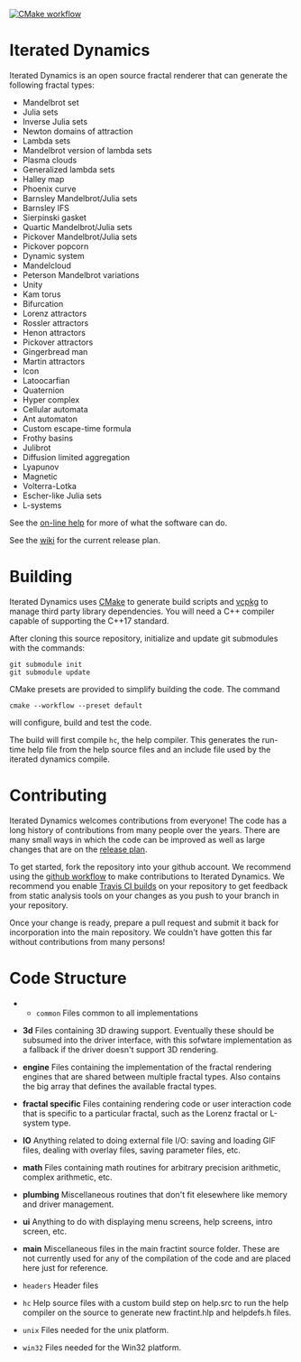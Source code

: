 [![CMake workflow](https://github.com/LegalizeAdulthood/iterated-dynamics/actions/workflows/cmake.yml/badge.svg)](https://github.com/LegalizeAdulthood/iterated-dynamics/actions/workflows/cmake.yml)

# Iterated Dynamics

Iterated Dynamics is an open source fractal renderer that can generate
the following fractal types:

- Mandelbrot set
- Julia sets
- Inverse Julia sets
- Newton domains of attraction
- Lambda sets
- Mandelbrot version of lambda sets
- Plasma clouds
- Generalized lambda sets
- Halley map
- Phoenix curve
- Barnsley Mandelbrot/Julia sets
- Barnsley IFS
- Sierpinski gasket
- Quartic Mandelbrot/Julia sets
- Pickover Mandelbrot/Julia sets
- Pickover popcorn
- Dynamic system
- Mandelcloud
- Peterson Mandelbrot variations
- Unity
- Kam torus
- Bifurcation
- Lorenz attractors
- Rossler attractors
- Henon attractors
- Pickover attractors
- Gingerbread man
- Martin attractors
- Icon
- Latoocarfian
- Quaternion
- Hyper complex
- Cellular automata
- Ant automaton
- Custom escape-time formula
- Frothy basins
- Julibrot
- Diffusion limited aggregation
- Lyapunov
- Magnetic
- Volterra-Lotka
- Escher-like Julia sets
- L-systems

See the [on-line help](http://legalizeadulthood.github.io/iterated-dynamics/)
for more of what the software can do.

See the [wiki](https://github.com/LegalizeAdulthood/iterated-dynamics/wiki)
for the current release plan.

# Building

Iterated Dynamics uses [CMake](http://www.cmake.org) to generate build scripts
and [vcpkg](http://vcpkg.io) to manage third party library dependencies.
You will need a C++ compiler capable of supporting the C++17 standard.

After cloning this source repository, initialize and update git submodules
with the commands:
```
git submodule init
git submodule update
```

CMake presets are provided to simplify building the code.  The command

```
cmake --workflow --preset default
```

will configure, build and test the code.

The build will first compile `hc`, the help compiler.  This generates
the run-time help file from the help source files and an include file
used by the iterated dynamics compile.

# Contributing

Iterated Dynamics welcomes contributions from everyone!  The code has a
long history of contributions from many people over the years.  There are
many small ways in which the code can be improved as well as large changes
that are on the [release plan](https://github.com/LegalizeAdulthood/iterated-dynamics/wiki).

To get started, fork the repository into your github account.  We recommend
using the [github workflow](https://guides.github.com/introduction/flow/index.html)
to make contributions to Iterated Dynamics.  We recommend you enable
[Travis CI builds](https://travis-ci.org) on your repository to get feedback
from static analysis tools on your changes as you push to your branch in
your repository.

Once your change is ready, prepare a pull request and submit it back for
incorporation into the main repository.  We couldn't have gotten this far
without contributions from many persons!

# Code Structure

- - `common`
    Files common to all implementations
 - **3d**
        Files containing 3D drawing support.  Eventually these should be
        subsumed into the driver interface, with this sofwtare implementation
        as a fallback if the driver doesn't support 3D rendering.

 - **engine**
        Files containing the implementation of the fractal rendering engines
        that are shared between multiple fractal types.  Also contains the
        big array that defines the available fractal types.

 - **fractal specific**
        Files containing rendering code or user interaction code that is
        specific to a particular fractal, such as the Lorenz fractal or
        L-system type.

 - **IO**
        Anything related to doing external file I/O: saving and loading GIF
        files, dealing with overlay files, saving parameter files, etc.

 - **math**
        Files containing math routines for arbitrary precision arithmetic,
        complex arithmetic, etc.

 - **plumbing**
        Miscellaneous routines that don't fit elesewhere like memory and
        driver management.

 - **ui**
        Anything to do with displaying menu screens, help screens, intro
        screen, etc.

 - **main**
    Miscellaneous files in the main fractint source folder.  These are not
    currently used for any of the compilation of the code and are placed
    here just for reference.

- `headers`
    Header files

- `hc`
    Help source files with a custom build step on help.src to run the help
    compiler on the source to generate new fractint.hlp and helpdefs.h
    files.

- `unix`
    Files needed for the unix platform.

- `win32`
    Files needed for the Win32 platform.
